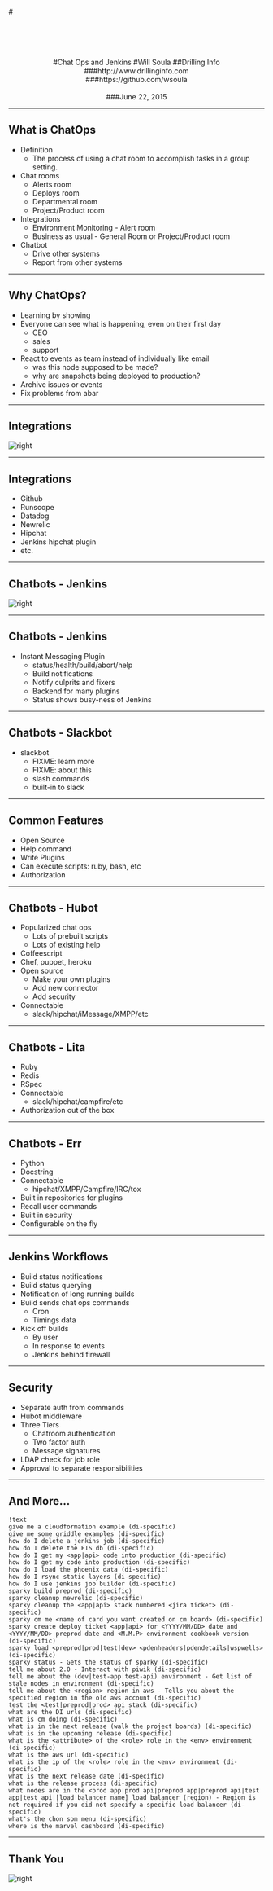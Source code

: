 #<br>
<br><br><br>
<center>
<br>
#Chat Ops and Jenkins
#Will Soula
##Drilling Info
###http://www.drillinginfo.com<br>
###https://github.com/wsoula<br>
<br>
###June 22, 2015
</center>

---
What is ChatOps
---
* Definition
    * The process of using a chat room to accomplish
  tasks in a group setting.
* Chat rooms
    * Alerts room
    * Deploys room
    * Departmental room
    * Project/Product room
* Integrations
    * Environment Monitoring - Alert room
    * Business as usual - General Room or Project/Product room
* Chatbot
    * Drive other systems
    * Report from other systems

---
Why ChatOps?
---
* Learning by showing
* Everyone can see what is happening, even on their first day
    * CEO
    * sales
    * support
* React to events as team instead of individually like email
    * was this node supposed to be made?
    * why are snapshots being deployed to production?
* Archive issues or events
* Fix problems from abar

---
Integrations
---
![right](theme/images/juc_hipchat_integration.png)

---
Integrations
---
* Github
* Runscope
* Datadog
* Newrelic
* Hipchat
* Jenkins hipchat plugin
* etc.

---
Chatbots - Jenkins
---
![right](theme/images/juc_jenkins_bot.png)

---
Chatbots - Jenkins
---
* Instant Messaging Plugin
    * status/health/build/abort/help
    * Build notifications
    * Notify culprits and fixers
    * Backend for many plugins
    * Status shows busy-ness of Jenkins

---
Chatbots - Slackbot
---
* slackbot
    * FIXME: learn more
    * FIXME: about this
    * slash commands
    * built-in to slack

---
Common Features
---
* Open Source
* Help command
* Write Plugins
* Can execute scripts: ruby, bash, etc
* Authorization

---
Chatbots - Hubot
---
* Popularized chat ops
    * Lots of prebuilt scripts
    * Lots of existing help
* Coffeescript
* Chef, puppet, heroku
* Open source
    * Make your own plugins
    * Add new connector
    * Add security
* Connectable
    * slack/hipchat/iMessage/XMPP/etc

---
Chatbots - Lita
---
* Ruby
* Redis
* RSpec
* Connectable
    * slack/hipchat/campfire/etc
* Authorization out of the box

---
Chatbots - Err
---
* Python
* Docstring
* Connectable
    * hipchat/XMPP/Campfire/IRC/tox
* Built in repositories for plugins
* Recall user commands
* Built in security
* Configurable on the fly

---
Jenkins Workflows
---
* Build status notifications
* Build status querying
* Notification of long running builds
* Build sends chat ops commands
    * Cron
    * Timings data
* Kick off builds
    * By user
    * In response to events
    * Jenkins behind firewall

---
Security
---
* Separate auth from commands
* Hubot middleware
* Three Tiers
    * Chatroom authentication
    * Two factor auth
    * Message signatures
* LDAP check for job role
* Approval to separate responsibilities

---
And More...
---
    !text
    give me a cloudformation example (di-specific)
    give me some griddle examples (di-specific)
    how do I delete a jenkins job (di-specific)
    how do I delete the EIS db (di-specific)
    how do I get my <app|api> code into production (di-specific)
    how do I get my code into production (di-specific)
    how do I load the phoenix data (di-specific)
    how do I rsync static layers (di-specific)
    how do I use jenkins job builder (di-specific)
    sparky build preprod (di-specific)
    sparky cleanup newrelic (di-specific)
    sparky cleanup the <app|api> stack numbered <jira ticket> (di-specific)
    sparky cm me <name of card you want created on cm board> (di-specific)
    sparky create deploy ticket <app|api> for <YYYY/MM/DD> date and <YYYY/MM/DD> preprod date and <M.M.P> environment cookbook version (di-specific)
    sparky load <preprod|prod|test|dev> <pdenheaders|pdendetails|wspwells>(di-specific)
    sparky status - Gets the status of sparky (di-specific)
    tell me about 2.0 - Interact with piwik (di-specific)
    tell me about the (dev|test-app|test-api) environment - Get list of stale nodes in environment (di-specific)
    tell me about the <region> region in aws - Tells you about the specified region in the old aws account (di-specific)
    test the <test|preprod|prod> api stack (di-specific)
    what are the DI urls (di-specific)
    what is cm doing (di-specific)
    what is in the next release (walk the project boards) (di-specific)
    what is in the upcoming release (di-specific)
    what is the <attribute> of the <role> role in the <env> environment (di-specific)
    what is the aws url (di-specific)
    what is the ip of the <role> role in the <env> environment (di-specific)
    what is the next release date (di-specific)
    what is the release process (di-specific)
    what nodes are in the <prod app|prod api|preprod app|preprod api|test app|test api|[load balancer name] load balancer (region) - Region is not required if you did not specify a specific load balancer (di-specific)
    what's the chon som menu (di-specific)
    where is the marvel dashboard (di-specific)

---
Thank You
---
![right](theme/images/juc_end.png)

